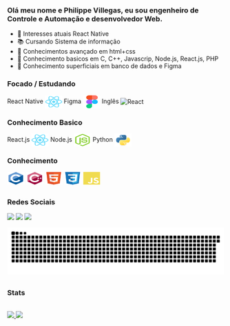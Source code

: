 ### Olá meu nome e Philippe Villegas, eu sou engenheiro de Controle e Automação e desenvolvedor Web. 

- 📱 Interesses atuais React Native
- 📚 Cursando Sistema de informação
- 🥇 Conhecimentos avançado em html+css
- 🥈 Conhecimento basicos em C, C++, Javascrip, Node.js, React.js, PHP
- 🥉 Conhecimento superficiais em banco de dados e Figma


<div style="display: inline_block">
    <h3>Focado / Estudando </h3>     
    React Native
    <img align="center" alt="React" height="30" width="40" src="https://raw.githubusercontent.com/devicons/devicon/master/icons/react/react-original.svg">
    Figma
    <img align="center" alt="React" height="30" width="40" src="https://raw.githubusercontent.com/devicons/devicon/master/icons/figma/figma-original.svg">
    Inglês
    <img align="center" alt="React" height="30" width="40" src="https://cdn0.iconfinder.com/data/icons/household-thinline-icons-set/139/Speaking01-Outline-512.png">
</div>

<div style="display: inline_block">
    <h3>Conhecimento Basico</h3>
    React.js
    <img align="center" alt="React" height="30" width="40" src="https://raw.githubusercontent.com/devicons/devicon/master/icons/react/react-original.svg">
    Node.js
    <img align="center" alt="React" height="30" width="40" src="https://raw.githubusercontent.com/devicons/devicon/master/icons/nodejs/nodejs-original.svg">
    Python
    <img align="center" alt="React" height="30" width="40" src="https://raw.githubusercontent.com/devicons/devicon/master/icons/python/python-original.svg">
</div>

<div style="display: inline_block">
    <h3>Conhecimento</h3>
    <img align="center" alt="C" height="30" width="40" src="https://raw.githubusercontent.com/devicons/devicon/master/icons/c/c-original.svg">
    <img align="center" alt="Cplusplus" height="30" width="40" src="https://raw.githubusercontent.com/devicons/devicon/master/icons/cplusplus/cplusplus-original.svg">
    <img align="center" alt="HTML" height="30" width="40" src="https://raw.githubusercontent.com/devicons/devicon/master/icons/html5/html5-original.svg">
    <img align="center" alt="CSS" height="30" width="40" src="https://raw.githubusercontent.com/devicons/devicon/master/icons/css3/css3-original.svg">
    <img align="center" alt="Js" height="30" width="40" src="https://raw.githubusercontent.com/devicons/devicon/master/icons/javascript/javascript-plain.svg">
</div>
  
  ##

<div> 
    <h3>Redes Sociais</h3>
  <a href="https://www.youtube.com/channel/UCBAXg9pEvE0zZojCmcfJpXw" target="_blank"><img src="https://img.shields.io/badge/YouTube-FF0000?style=for-the-badge&logo=youtube&logoColor=white" target="_blank"></a>
  <a href="https://www.linkedin.com/in/philippe-villegas-9a3884130" target="_blank"><img src="https://img.shields.io/badge/-LinkedIn-%230077B5?style=for-the-badge&logo=linkedin&logoColor=white" target="_blank"></a> 
  <a href = "ph@phid.com.br"><img src="https://img.shields.io/badge/-Gmail-%23333?style=for-the-badge&logo=gmail&logoColor=white" target="_blank"></a>
 
  ![Snake animation](https://github.com/Ph-12/Ph-12/blob/output/github-contribution-grid-snake.svg)
</div>

##
<h3>Stats</h3>
<div>
  <a href="https://linktr.ee/PhilippeVillegas"><br>
  <img height="180em" src="https://github-readme-stats.vercel.app/api?username=Ph-12&show_icons=true&theme=dark&include_all_commits=true&count_private=true"/>
  <img height="180em" src="https://github-readme-stats.vercel.app/api/top-langs/?username=Ph-12&layout=compact&langs_count=7&theme=dark"/>
</div>
